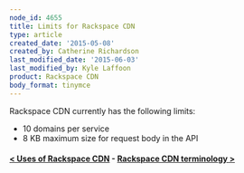 ```yaml
---
node_id: 4655
title: Limits for Rackspace CDN
type: article
created_date: '2015-05-08'
created_by: Catherine Richardson
last_modified_date: '2015-06-03'
last_modified_by: Kyle Laffoon
product: Rackspace CDN
body_format: tinymce
---
```


Rackspace CDN currently has the following limits:

-   10 domains per service
-   8 KB maximum size for request body in the API



#### [&lt; Uses of Rackspace CDN](/how-to/uses-of-rackspace-cdn)    -    [Rackspace CDN terminology &gt;](/how-to/rackspace-cdn-terminology)







